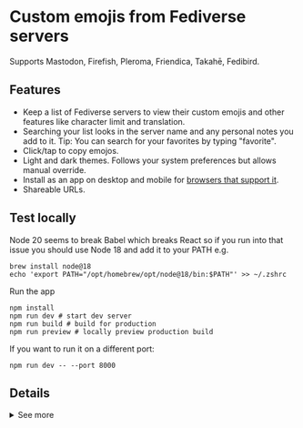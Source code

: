 # Custom emojis from Fediverse servers 

Supports Mastodon, Firefish, Pleroma, Friendica, Takahē, Fedibird.
  
## Features

- Keep a list of Fediverse servers to view their custom emojis and other features like character limit and translation.
- Searching your list looks in the server name and any personal notes you add to it. Tip: You can search for your favorites by typing "favorite".
- Click/tap to copy emojos.
- Light and dark themes. Follows your system preferences but allows manual override.
- Install as an app on desktop and mobile for [browsers that support it](https://web.dev/learn/pwa/progressive-web-apps/#compatibility).
- Shareable URLs.

## Test locally

Node 20 seems to break Babel which breaks React so if you run into that issue you should use Node 18 and add it to your PATH e.g.
```shell
brew install node@18
echo 'export PATH="/opt/homebrew/opt/node@18/bin:$PATH"' >> ~/.zshrc
```

Run the app
```shell
npm install
npm run dev # start dev server
npm run build # build for production
npm run preview # locally preview production build
```

If you want to run it on a different port:
```shell
npm run dev -- --port 8000
```

## Details
<details> 
<summary>See more</summary>

## Development
The app was bootstrapped with [Vite](https://vitejs.dev) as the bundler and dev server and the React template:
```shell
npm create vite@latest name-of-your-project -- --template react
# follow prompts
cd <your new project directory>
npm install <your dependencies>
npm run dev
```
Icons created with [Favicon Generator](https://realfavicongenerator.net).  

The service worker was generated with [Vite Plugin PWA](https://vite-pwa-org.netlify.app/guide/). It was used to: 
- Generate the manifest.
- Configure the manifest with a link in the `head` of the app entry point.
- Generate a service worker.
- Generate a script to register the sw.
See [here](https://github.com/vite-pwa/vite-plugin-pwa/blob/main/src/types.ts) for details on the plugin options.  

To install the plugin:
```shell
npm i vite-plugin-pwa -D
```

## Recommended deployment
The current deployment has these characteristics:
- Hosted as a secure static site on object storage (S3). 
- Served through a CDN (CloudFront). 
  - A CloudFront Function to rewrite URIs that are meant to be handled by client-side routing.
  - A Content Security Policy for the response headers from the distribution.
  - Using edge locations in North America and Europe.
- Users routed by Route 53 with a custom domain.
- Using Infrastructure as Code (CloudFormation).
</details>  